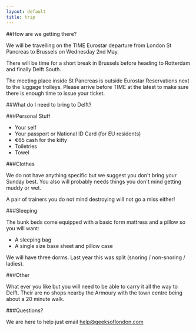 ```yaml
---
layout: default
title: trip
---
```


##How are we getting there?

We will be travelling on the TIME Eurostar departure from London St Pancreas to Brussels on Wednesday 2nd May.

There will be time for a short break in Brussels before heading to Rotterdam and finally Delft South.

The meeting place inside St Pancreas is outside Eurostar Reservations next to the luggage trolleys. Please arrive before TIME at the latest to make sure there is enough time to issue your ticket. 

##What do I need to bring to Delft?

###Personal Stuff

* Your self
* Your passport or National ID Card (for EU residents)
* €65 cash for the kitty
* Toiletries
* Towel

###Clothes

We do not have anything specific but we suggest you don't bring your Sunday best. You also will probably needs things you don't mind getting muddy or wet.

A pair of trainers you do not mind destroying will not go a miss either!

###Sleeping 

The bunk beds come equipped with a basic form mattress and a pillow so you will want:

* A sleeping bag
* A single size base sheet and pillow case

We will have three dorms. Last year this was split (snoring / non-snoring / ladies).

###Other

What ever you like but you will need to be able to carry it all the way to Delft. Their are no shops nearby the Armoury with the town centre being about a 20 minute walk.

###Questions?

We are here to help just email help@geeksoflondon.com 